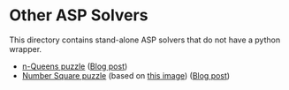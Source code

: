 # Other ASP Solvers

This directory contains stand-alone ASP solvers that do not have a python wrapper.

* [n-Queens puzzle](n-queens.pl) ([Blog post](https://blog.dodgyfysix.com/2022/02/06/n-queens-in-asp/))
* [Number Square puzzle](numbersquare.pl) (based on [this image](numbersquare.png)) ([Blog post](https://blog.dodgyfysix.com/2022/02/08/number-square-puzzle/))
